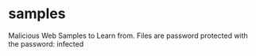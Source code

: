 samples
=======

Malicious Web Samples to Learn from.  Files are password protected with the password: infected